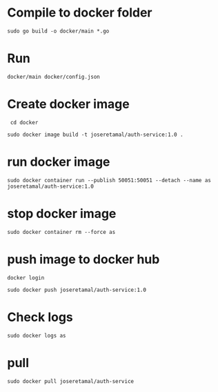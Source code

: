 # Compile to docker folder

``
 sudo go build -o docker/main *.go
``

# Run 

``
docker/main docker/config.json
``

# Create docker image

`` 
cd docker
``

``
sudo docker image build -t joseretamal/auth-service:1.0 .
``

# run docker image
``
 sudo docker container run --publish 50051:50051 --detach --name as joseretamal/auth-service:1.0
``

# stop docker image
``
sudo docker container rm --force as
``

# push image to docker hub
``
docker login
``

``
sudo docker push joseretamal/auth-service:1.0
``

# Check logs
`
sudo docker logs as
`

# pull
`
sudo docker pull joseretamal/auth-service
`
